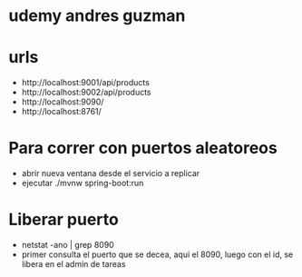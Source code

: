# udemy andres guzman

# urls
* http://localhost:9001/api/products
* http://localhost:9002/api/products
* http://localhost:9090/
* http://localhost:8761/

# Para correr con puertos aleatoreos
* abrir nueva ventana desde el servicio a replicar
* ejecutar ./mvnw spring-boot:run

# Liberar puerto 
* netstat -ano | grep 8090
* primer consulta el puerto que se decea, aqui el 8090, luego con el id, se libera en el admin de tareas